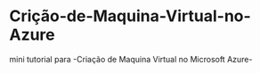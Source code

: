 # Crição-de-Maquina-Virtual-no-Azure
mini tutorial para -Criação de Maquina Virtual no Microsoft Azure-
